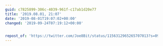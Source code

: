 ```yaml
---
guid: c7825899-306c-4039-961f-c17ab1d20e77
title: '2019.08.01, 21:07'
date: '2019-08-01T19:07:02+00:00'
changed: '2019-09-24T07:19:12+00:00'


repost_of: 'https://twitter.com/Joe8Bit/status/1156312965265707013?s=09'
---
```


